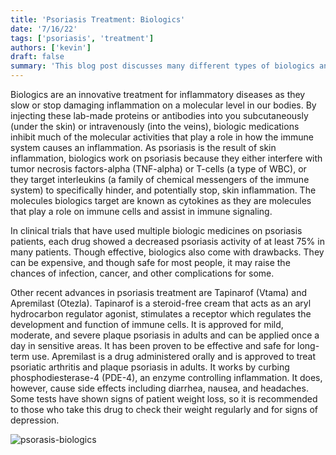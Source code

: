 ```yaml
---
title: 'Psoriasis Treatment: Biologics'
date: '7/16/22'
tags: ['psoriasis', 'treatment']
authors: ['kevin']
draft: false
summary: 'This blog post discusses many different types of biologics and their role in treating various types of psoriasis.'
---
```

Biologics are an innovative treatment for inflammatory diseases as they slow or stop damaging inflammation on a molecular level in our bodies. By injecting these lab-made proteins or antibodies into you subcutaneously (under the skin) or intravenously (into the veins), biologic medications inhibit much of the molecular activities that play a role in how the immune system causes an inflammation. As psoriasis is the result of skin inflammation, biologics work on psoriasis because they either interfere with tumor necrosis factors-alpha (TNF-alpha) or T-cells (a type of WBC), or they target interleukins (a family of chemical messengers of the immune system) to specifically hinder, and potentially stop, skin inflammation. The molecules biologics target are known as cytokines as they are molecules that play a role on immune cells and assist in immune signaling.

In clinical trials that have used multiple biologic medicines on psoriasis patients, each drug showed a decreased psoriasis activity of at least 75% in many patients. Though effective, biologics also come with drawbacks. They can be expensive, and though safe for most people, it may raise the chances of infection, cancer, and other complications for some.

Other recent advances in psoriasis treatment are Tapinarof (Vtama) and Apremilast (Otezla). Tapinarof is a steroid-free cream that acts as an aryl hydrocarbon regulator agonist, stimulates a receptor which regulates the development and function of immune cells. It is approved for mild, moderate, and severe plaque psoriasis in adults and can be applied once a day in sensitive areas. It has been proven to be effective and safe for long-term use. Apremilast is a drug administered orally and is approved to treat psoriatic arthritis and plaque psoriasis in adults. It works by curbing phosphodiesterase-4 (PDE-4), an enzyme controlling inflammation. It does, however, cause side effects including diarrhea, nausea, and headaches. Some tests have shown signs of patient weight loss, so it is recommended to those who take this drug to check their weight regularly and for signs of depression.


![psorasis-biologics](https://www.researchgate.net/publication/326349113/figure/tbl1/AS:669050728349700@1536525532183/Biological-drugs-registered-in-the-European-Union-for-the-treatment-of-psoriasis-and.png)

